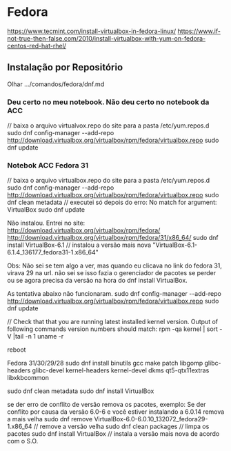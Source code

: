 # Fedora

https://www.tecmint.com/install-virtualbox-in-fedora-linux/
https://www.if-not-true-then-false.com/2010/install-virtualbox-with-yum-on-fedora-centos-red-hat-rhel/


## Instalação por Repositório
Olhar .../comandos/fedora/dnf.md

### Deu certo no meu notebook. Não deu certo no notebook da ACC
// baixa o arquivo virtualvox.repo do site para a pasta /etc/yum.repos.d
sudo dnf config-manager --add-repo http://download.virtualbox.org/virtualbox/rpm/fedora/virtualbox.repo
sudo dnf update


### Notebok ACC Fedora 31
// baixa o arquivo virtualbox.repo do site para a pasta /etc/yum.repos.d
sudo dnf config-manager --add-repo http://download.virtualbox.org/virtualbox/rpm/fedora/virtualbox.repo
sudo dnf clean metadata  // executei só depois do erro: No match for argument: VirtualBox
sudo dnf update

Não instalou.
Entrei no site:
http://download.virtualbox.org/virtualbox/rpm/fedora/
http://download.virtualbox.org/virtualbox/rpm/fedora/31/x86_64/
sudo dnf install VirtualBox-6.1  // instalou a versão mais nova "VirtualBox-6.1-6.1.4_136177_fedora31-1.x86_64"

Obs: Não sei se tem algo a ver, mas quando eu clicava no link
do fedora 31, virava 29 na url. não sei se isso fazia o gerenciador de pacotes se perder
ou se agora precisa da versão na hora do dnf install VirtualBox.




As tentativa abaixo não funcionaram.
sudo dnf config-manager --add-repo http://download.virtualbox.org/virtualbox/rpm/fedora/virtualbox.repo
sudo dnf update

// Check that that you are running latest installed kernel version. Output of following commands version numbers should match:
rpm -qa kernel | sort -V |tail -n 1
uname -r

reboot

Fedora 31/30/29/28
sudo dnf install binutils gcc make patch libgomp glibc-headers glibc-devel kernel-headers kernel-devel dkms qt5-qtx11extras libxkbcommon

sudo dnf clean metadata
sudo dnf install VirtualBox

se der erro de conflito de versão remova os pacotes, exemplo:
Se der conflito por causa da versão 6.0-6 e você
estiver instalando a 6.0.14 remova a mais velha
sudo dnf remove VirtualBox-6.0-6.0.10_132072_fedora29-1.x86_64  // remove a versão velha
sudo dnf clean packages  // limpa os pacotes
sudo dnf install VirtualBox  // instala a versão mais nova de acordo com o S.O.

